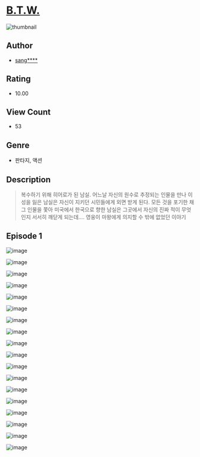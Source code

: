 # [B.T.W.](https://comic.naver.com/challenge/list?titleId=811338)
![thumbnail](https://image-comic.pstatic.net/user_contents_data/challenge_comic/2023/05/25/182608/upload_3991378272309227832_480x623.jpeg)

## Author
- [sang****](https://comic.naver.com/artistTitle?id=182608)

## Rating
- 10.00

## View Count
- 53

## Genre
- 판타지, 액션

## Description
> 복수하기 위해 히어로가 된 남실. 어느날 자신의 원수로 추정되는 인물을 만나 이성을 잃은 남실은 자신이 지키던 시민들에게 외면 받게 된다. 모든 것을 포기한 채 그 인물을 쫓아 미국에서 한국으로 향한 남실은 그곳에서 자신의 진짜 적이 무엇인지 서서히 깨닫게 되는데.... 영웅이 마왕에게 의지할 수 밖에 없었던 이야기


## Episode 1
![image](https://image-comic.pstatic.net/user_contents_data/challenge_comic/2023/05/27/182608/upload_7149011848589041973.jpeg)

![image](https://image-comic.pstatic.net/user_contents_data/challenge_comic/2023/05/27/182608/upload_7221021948848137569.jpeg)

![image](https://image-comic.pstatic.net/user_contents_data/challenge_comic/2023/05/27/182608/upload_7378075111736763701.jpeg)

![image](https://image-comic.pstatic.net/user_contents_data/challenge_comic/2023/05/27/182608/upload_4134921702245348403.jpeg)

![image](https://image-comic.pstatic.net/user_contents_data/challenge_comic/2023/05/27/182608/upload_7004333517269708848.jpeg)

![image](https://image-comic.pstatic.net/user_contents_data/challenge_comic/2023/05/27/182608/upload_7005179011747111475.jpeg)

![image](https://image-comic.pstatic.net/user_contents_data/challenge_comic/2023/05/27/182608/upload_3691089345896462649.jpeg)

![image](https://image-comic.pstatic.net/user_contents_data/challenge_comic/2023/05/27/182608/upload_4135484664292192816.jpeg)

![image](https://image-comic.pstatic.net/user_contents_data/challenge_comic/2023/05/27/182608/upload_3559587953635700788.jpeg)

![image](https://image-comic.pstatic.net/user_contents_data/challenge_comic/2023/05/27/182608/upload_7305174157953939810.jpeg)

![image](https://image-comic.pstatic.net/user_contents_data/challenge_comic/2023/05/27/182608/upload_3703428259475841328.jpeg)

![image](https://image-comic.pstatic.net/user_contents_data/challenge_comic/2023/05/27/182608/upload_3762533615128492388.jpeg)

![image](https://image-comic.pstatic.net/user_contents_data/challenge_comic/2023/05/27/182608/upload_3919085176661358384.jpeg)

![image](https://image-comic.pstatic.net/user_contents_data/challenge_comic/2023/05/27/182608/upload_7364285011939713335.jpeg)

![image](https://image-comic.pstatic.net/user_contents_data/challenge_comic/2023/05/27/182608/upload_7292516605848085047.jpeg)

![image](https://image-comic.pstatic.net/user_contents_data/challenge_comic/2023/05/27/182608/upload_3846973710862201702.jpeg)

![image](https://image-comic.pstatic.net/user_contents_data/challenge_comic/2023/05/27/182608/upload_3486121691932143666.jpeg)

![image](https://image-comic.pstatic.net/user_contents_data/challenge_comic/2023/05/27/182608/upload_3762582877668521270.jpeg)
